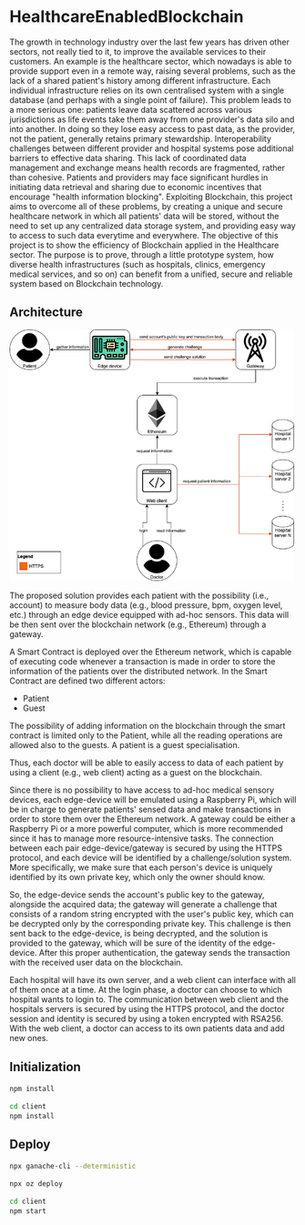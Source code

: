 # HealthcareEnabledBlockchain

The growth in technology industry over the last few years has driven other sectors, not really tied to it, to improve the available services to their customers. An example is the healthcare sector, which nowadays is able to provide support even in a remote way, raising several problems, such as the lack of a shared patient's history among different infrastructure. Each individual infrastructure relies on its own centralised system with a single database (and perhaps with a single point of failure). This problem leads to a more serious one: patients leave data scattered across various jurisdictions as life events take them away from one provider's data silo and into another. In doing so they lose easy access to past data, as the provider, not the patient, generally retains primary stewardship. Interoperability challenges between different provider and hospital systems pose additional barriers to effective data sharing. This lack of coordinated data management and exchange means health records are fragmented, rather than cohesive. Patients and providers may face significant hurdles in initiating data retrieval and sharing due to economic incentives that encourage "health information blocking".
Exploiting Blockchain, this project aims to overcome all of these problems, by creating a unique and secure healthcare network in which all patients' data will be stored, without the need to set up any centralized data storage system, and providing easy way to access to such data everytime and everywhere. The objective of this project is to show the efficiency of Blockchain applied in the Healthcare sector. The purpose is to prove, through a little prototype system, how diverse health infrastructures (such as hospitals, clinics, emergency medical services, and so on) can benefit from a unified, secure and reliable system based on Blockchain technology.

## Architecture

<img src="Architecture.png" alt="Architecture" width="500px" />

The proposed solution provides each patient with the possibility (i.e., account) to measure body data (e.g., blood pressure, bpm, oxygen level, etc.) through an edge device equipped with ad-hoc sensors. This data will be then sent over the blockchain network (e.g., Ethereum) through a gateway.

A Smart Contract is deployed over the Ethereum network, which is capable of executing code whenever a transaction is made in order to store the information of the patients over the distributed network.
In the Smart Contract are defined two different actors:

- Patient
- Guest

The possibility of adding information on the blockchain through the smart contract is limited only to the Patient, while all the reading operations are allowed also to the guests. A patient is a guest specialisation.

Thus, each doctor will be able to easily access to data of each patient by using a client (e.g., web client) acting as a guest on the blockchain.

Since there is no possibility to have access to ad-hoc medical sensory devices, each edge-device will be emulated using a Raspberry Pi, which will be in charge to generate patients' sensed data and make transactions in order to store them over the Ethereum network. A gateway could be either a Raspberry Pi or a more powerful computer, which is more recommended since it has to manage more resource-intensive tasks. The connection between each pair edge-device/gateway is secured by using the HTTPS protocol, and each device will be identified by a challenge/solution system. More specifically, we make sure that each person's device is uniquely identified by its own private key, which only the owner should know. 

So, the edge-device sends the account's public key to the gateway, alongside the acquired data; the gateway will generate a challenge that consists of a random string encrypted with the user's public key, which can be decrypted only by the corresponding private key. This challenge is then sent back to the edge-device, is being decrypted, and the solution is provided to the gateway, which will be sure of the identity of the edge-device.
After this proper authentication, the gateway sends the transaction with the received user data on the blockchain.

Each hospital will have its own server, and a web client can interface with all of them once at a time. At the login phase, a doctor can choose to which hospital wants to login to. The communication between web client and the hospitals servers is secured by using the HTTPS protocol, and the doctor session and identity is secured by using a token encrypted with RSA256. With the web client, a doctor can access to its own patients data and add new ones.


## Initialization

```bash
npm install
```

```bash
cd client
npm install
```

## Deploy

```bash
npx ganache-cli --deterministic
```

```bash
npx oz deploy
```

```bash
cd client
npm start
```
